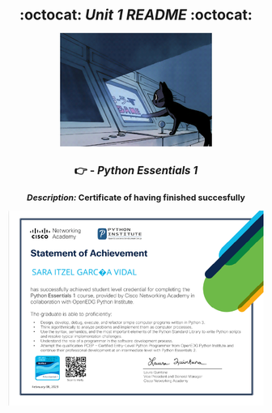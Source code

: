 <div align=center>

# :octocat: _Unit 1 README_ :octocat:


<img alt="cat" src= 'imag/cat.gif'
width='300' />



 <h2> 
 
 :point_right: - _Python Essentials 1_  </h2>

<h3>

_Description:_ Certificate of having finished succesfully </h3>

![p1](imag/certificate.png) 

